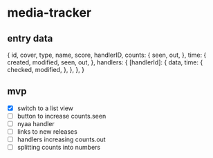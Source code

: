 # media-tracker

## entry data
{
  id,
  cover,
  type,
  name,
  score,
  handlerID,
  counts: {
    seen,
    out,
  },
  time: {
    created,
    modified,
    seen,
    out,
  },
  handlers: {
    [handlerId]: {
      data,
      time: {
        checked,
        modified,
      },
    },
  },
}

## mvp
- [x] switch to a list view
- [ ] button to increase counts.seen
- [ ] nyaa handler
- [ ] links to new releases
- [ ] handlers increasing counts.out
- [ ] splitting counts into numbers